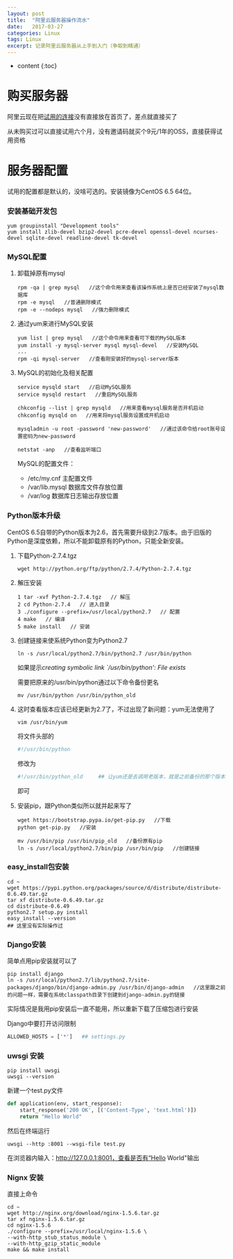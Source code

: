 ```yaml
---
layout: post
title:  "阿里云服务器操作流水"
date:   2017-03-27 
categories: Linux
tags: Linux
excerpt: 记录阿里云服务器从上手到入门（争取到精通）
---
```

* content
{:toc}




# 购买服务器

阿里云现在把[试用的连接](free.aliyun.com)没有直接放在首页了，差点就直接买了

从未购买过可以直接试用六个月，没有邀请码就买个9元/1年的OSS，直接获得试用资格



# 服务器配置

试用的配置都是默认的，没啥可选的。安装镜像为CentOS 6.5 64位。

### 安装基础开发包

```shell
yum groupinstall "Development tools"
yum install zlib-devel bzip2-devel pcre-devel openssl-devel ncurses-devel sqlite-devel readline-devel tk-devel
```



### MySQL配置

1. 卸载掉原有mysql

   ```shell
   rpm -qa | grep mysql   //这个命令用来查看该操作系统上是否已经安装了mysql数据库
   rpm -e mysql   //普通删除模式
   rpm -e --nodeps mysql   //强力删除模式
   ```

2. 通过yum来进行MySQL安装

   ```shell
   yum list | grep mysql   //这个命令用来查看可下载的MySQL版本
   yum install -y mysql-server mysql mysql-devel   //安装MySQL
   ...
   rpm -qi mysql-server   //查看刚安装好的mysql-server版本
   ```

3. MySQL的初始化及相关配置

   ```shell
   service mysqld start   //启动MySQL服务
   service mysqld restart   //重启MySQL服务

   chkconfig --list | grep mysqld   //用来查看mysql服务是否开机启动
   chkconfig mysqld on   //用来将mysql服务设置成开机启动

   mysqladmin -u root -password 'new-password'   //通过该命令给root账号设置密码为new-password

   netstat -anp   //查看监听端口
   ```

   MySQL的配置文件：

   * /etc/my.cnf 主配置文件
   * /var/lib.mysql 数据库文件存放位置
   * /var/log 数据库日志输出存放位置



### Python版本升级

CentOS 6.5自带的Python版本为2.6，首先需要升级到2.7版本。由于旧版的Python是深度依赖，所以不能卸载原有的Python，只能全新安装。

1. 下载Python-2.7.4.tgz

   ```shell
   wget http://python.org/ftp/python/2.7.4/Python-2.7.4.tgz
   ```

2. 解压安装

   ```shell
   1 tar -xvf Python-2.7.4.tgz   // 解压
   2 cd Python-2.7.4   // 进入目录
   3 ./configure --prefix=/usr/local/python2.7   // 配置
   4 make   // 编译
   5 make install   // 安装
   ```

3. 创建链接来使系统Python变为Python2.7

   ```shell
   ln -s /usr/local/python2.7/bin/python2.7 /usr/bin/python
   ```

   如果提示*creating symbolic link `/usr/bin/python': File exists*

   需要把原来的/usr/bin/python通过以下命令备份更名

   ```shell
   mv /usr/bin/python /usr/bin/python_old
   ```

4. 这时查看版本应该已经更新为2.7了，不过出现了新问题：yum无法使用了

   ```shell
   vim /usr/bin/yum
   ```

   将文件头部的

   ```python
   #!/usr/bin/python
   ```

   修改为

   ```python
   #!/usr/bin/python_old     ## 让yum还是去调用老版本，就是之前备份的那个版本
   ```

   即可

5. 安装pip，跟Python类似所以就并起来写了

   ```shell
   wget https://bootstrap.pypa.io/get-pip.py   //下载
   python get-pip.py   //安装

   mv /usr/bin/pip /usr/bin/pip_old   //备份原有pip
   ln -s /usr/local/python2.7/bin/pip /usr/bin/pip   //创建链接
   ```




### easy_install包安装

```shell
cd ~
wget https://pypi.python.org/packages/source/d/distribute/distribute-0.6.49.tar.gz
tar xf distribute-0.6.49.tar.gz
cd distribute-0.6.49
python2.7 setup.py install
easy_install --version
## 这里没有实际操作过
```




### Django安装

简单点用pip安装就可以了

```shell
pip install django
ln -s /usr/local/python2.7/lib/python2.7/site-packages/django/bin/django-admin.py /usr/bin/django-admin   //这里跟之前的问题一样，需要在系统classpath目录下创建到django-admin.py的链接
```

实际情况是我用pip安装后一直不能用，所以重新下载了压缩包进行安装

Django中要打开访问限制

```python
ALLOWED_HOSTS = ['*']   ## settings.py
```



### uwsgi 安装

```shell
pip install uwsgi
uwsgi --version
```

新建一个test.py文件

```python
def application(env, start_response):
    start_response('200 OK', [('Content-Type', 'text.html')])
    return "Hello World"
```

然后在终端运行

```shell
uwsgi --http :8001 --wsgi-file test.py
```

在浏览器内输入：http://127.0.0.1:8001，查看是否有“Hello World"输出



### Nignx 安装

直接上命令

```shell
cd ~
wget http://nginx.org/download/nginx-1.5.6.tar.gz
tar xf nginx-1.5.6.tar.gz
cd nginx-1.5.6
./configure --prefix=/usr/local/nginx-1.5.6 \
--with-http_stub_status_module \
--with-http_gzip_static_module
make && make install
```



